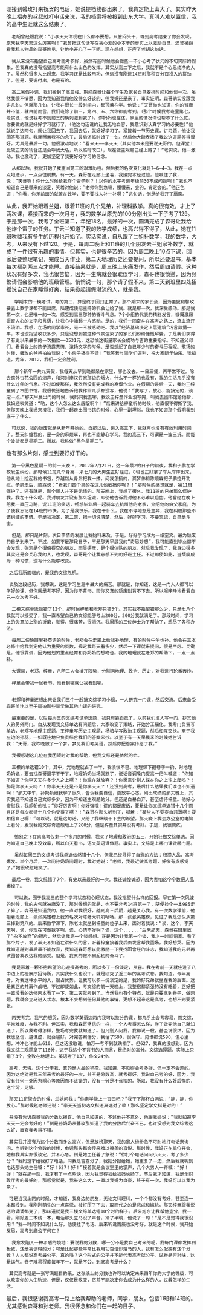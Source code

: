 刚接到馨玫打来祝贺的电话，她说提档线都出来了，我肯定能上山大了。其实昨天晚上招办的叔叔就打电话来说，我的档案将被投到山东大学。真叫人难以置信，我的高中生涯就这么结束了。

      老胡曾经跟我说：“小李天天你现在什么都不要想，只管闷头干，等到高考结束了你会发现，原来我李天天这么厉害啊！”我曾把这句话写在我心爱的小本子的扉页上以激励自己，还曾被翻看我私人物品的森哥瞧见，让他小开心了一下呢。现在想想，正应了老胡这句话。

      我从来没有指望自己高考能考多好，虽然有些时候也会做些一不小心考了状元的不切实际的假象，但我真的没有指望高考能有什么出色的发挥。其实从高二下之后，我就不是个心思纯净的人了。虽然和很多人比起来，我学习还是比较用功，但远没有刚进14班时那种百分百投入的拼劲了。但是，要说付出，也是有的。

      高二暑假补课，我们搬到了高三楼。期间森哥让每个学生及家长自己安排时间和他谈一次。虽然我很不情愿，因为我知道我和他没什么好谈的，但我妈还是来了。事实证明，森哥确实没跟我讲几句。但就那几句，让我在很长一段时间内，都顶着在学。他说：“天哥你也知道，你的智商并不低，就目前而言，我们班除了前三，第四、五、六你都能考到。（那个时候我考班里第七，老实说，他说我考不到前三的确刺激到我了）。你妈妈也在这，家里的情况你也帮不了什么忙，你要做的就是好好学习就行了。（他这句话说的让我无地自容，我意识到认真学习的必要性）”他就说了这两句，就让我回去了，我回去后，就好好学习了。紧接着一节历史课，讲习题，他让我回答那道题。我就照着我写的念了，最后还临时诌了一句。然后他大肆表扬了我说这道题答得很好，尤其是最后一句。他很激动地说：“看来天——李天天（其实他本来是要说天哥的，但课堂上比较正式的场合还是会呼我大名，所以临时改口），现在做主观题已经上路了！”老实说，他一激动，我也激动了，更加坚定了我要好好学习的信念。

      从那以后，我就开始了我重回第三的艰难历程。然后我的名次变化就是7—6—4—3。我在一点点地进步，一点点往前拱。有一天，森哥在走廊上坐着，我接完水经过他，他喊住了我，说：“天哥啊！你什么时候给我炸个雷子啊？！以你的水平考进年级前30不成问题啊！”我也不知道自己是哪来的淡定，笑着对他说：“老师你别急嘛，慢慢来，会的，肯定会的。”他正色道：“你看，你差前面的就差在数学，要不要找人补一补啊？”这句话，倒是给我开了扇窗。
      
从此，我开始跟着兰姐，跟着11班的几个兄弟，补理科数学。真的很有效，才上了两次课，紧接而来的一次月考，我的数学从原先的100分刚出头一下子考了129。于是那一次，我考了全班第二，年纪18名，最好的一次，圆满完成了森哥让我给他炸个雷子的任务。丁云兰知道了我的数学成绩，也高兴得不得了，从此，她在11班吹嘘我有多牛的历程也开始了。实话实说，自从跟了兰姐补数学，我的数学，大考，从来没有下过120。于是，每周二晚上和11班的几个朋友去兰姐家补数学，就成了一件很有乐趣的事情。但其实，也是很辛苦的。因为周二晚上10点下课，回家后要整理笔记，完成当天作业，第二天地理历史还要提问，所以还要温书，基本每次都到两三点才能睡。直接结果就是，周三晚上头痛发作，然后周四请假。这种状况有好多次，我也很苦恼，因为一生病就会很耽误学习，森哥也很愤懑，因为频繁请假会影响他的班级管理。悄悄说一句，那个请了假不来，第二天到班里四处招摇说自己在家睡觉好爽，结果掀起请假潮流的人，就是我。

       学期末的一模考试，考的第三，算是终于回归正常了。那个期末的家长会，因为董燮和馨玫要去上数学课都不能出席，陆建成便把主持的机会让给了我。就是那一次，我深受感动。那是我第一次，也是唯一的一次，感受到高三那种的奋斗气息。7个小组的代表的精彩发言，慷慨激昂振奋人心的文字和言语，让我心中涌起一片感动。是的，我们一同奋斗在高考之路上，流血流汗不流泪。我想，在场的同学家长，无一不被感动吧。我以“经济基础决定上层建筑”巧言募捐一事，本也没指望收获多少，只是没想到被这种气氛渲染了的家长们纷纷慷慨解囊，于是我们获得了有史以来最多的一次捐款——3531元，这恐怕这衡量家长会成功与否的重要指标。不知道父母们，看着台上的孩子流露真情，激扬文字的时候，是否想起了自己年少时的奋斗历程呢。散场的时候，馨玫的爸爸拍拍我说：“小伙子搞得不错！”我笑着与同学们道别，祝大家新年快乐。我知道，龙年，2012，我们一定会胜利。

       那个新年一共九天假，我每天从早到晚都呆在家里，哪也没去。一日三餐，再平常不过。除去窗外杏花公园的炮声，和河对岸汉竹家那边的烟火，什么不一样的也没有，我的生活几乎没有什么过年的气息。不过即使那样，我依然没有完成我的寒假作业。在假期的最后一天，我约王梓童到了市图书馆。我很慌张地告诉他我作业几乎都没写，他说：“我写了，放心，能搞定的，淡定一点。”那天早晨出门的时候，我妈问我去哪，我说王梓童作业没写完，叫我去图书馆给他抄，我妈还嗔笑道：“哟，这个人怎么这么龌龊啊？！”后来讲给梓童听的时候，他直恨不得撕了我。但那天晚上我妈来接我，我们一起走出图书馆的时候，心里一副坦然。我也不知道那个假期我到底干了什么。

      可以说，我的颓废就是从新年开始的。自那以后，进入高三下，我就再也没有有效利用时间了。整天纠缠我的，是一身的麻烦事，再也不能静心学习。我的高三下，可谓是一波三折。而每个波折都是星期三。所以，我称做“黑色星期三”。
      
也有那么片刻，感觉到要好好干的。

      第一个黑色星期三的前一天晚上，2012年2月21日，这一年最2的日子的前夜，我和子鹏在学校发生纠纷。那时候11班几个身高一米七几的大男生正好经过，8培也正好拿了车从车库出来，他从地上捡起我的书包，乔越然从身后把我一搂，问我怎搞的，龚梦伟和陈顺霖把子鹏拉开劝慰。子鹏走后，顺霖说：“看我们四个男的在这儿他敢搞你啊？！”那时候的感觉就是，被11班保护了。还有就是，那个屎人并不是无情的。那天晚上，我想了很久。我11班的兄弟那么保护我，我在干什么呢。我对朋友并没有那么坦诚，即使他告诉我对他不必难以启齿。他曾经在晚上陪我一直压马路，说11班的笑话，畅想毕业后一起骑车去杭州他的老家，介绍他的伯父家庭，为了使我忘记在14班的不快，为了是我快乐。我在干什么，我在不停地惹是生非，我在纠缠那些不该纠缠的事情。于是我决定，第二天，把一切说清楚，然后，好好学习。不要忘记，自己是斗士。

      但是，那只是片刻。次日事情的发展让我始料未及，于是，好好学习成为一纸空文。最为颓废的日子到来了。不过，如果不是那段日子，不是那天早晨我的“奇思妙想”，我可能直到毕业都不会发现，张凯是个很值得交的朋友，而吴妍彦，是个很体贴的朋友。然后我发现了，我身边很多其实还是会关心我的人，也发现，森哥是个让我意想不到的好班主任。不过即使如此，当颓废成为一种习惯，没有什么能够改变。

     之后我所面临的，是我的文综危机。

     谈及这段经历，我想说，这是学习生涯中最大的痛苦。那就是，你知道，这是一门人人都可以学好的课，但你就是考不好，因为你不背书，而你又真的颓废到背不下去，所以眼睁睁地看着自己一次次考不好。

      二模文综单选题错了12个，那时候梓童和老郑只错3个。其实我不指望错那么少，只是七八个我就可以接受了，我一直希望自己的文综能够考上200分，200分我就满足了。那段时间，学习上的失意加上别的折磨，觉得，很痛苦，很消沉。我周围的三位绅士为了帮助了，想尽了各种办法。

      每周二傍晚班里补英语的时候，老郑会在走廊上给我补地理，有的时候中午也补。他会在三本必修中给我划定他认为重要的页数，规定我每天看多少，然后一下课就来提问，很是严厉。关键是，他很靠谱，因为他划的重点经常和孙奶奶的想吻合。我的地理就在老郑的帮助下，一点一点补。

      大课间，老郑，梓童，八陪三人会排开阵势，分别问地理、政治、历史，对我进行轮番轰炸。

      梓童会带我一起看书，他看到哪就让我看到哪。
      
      
      老郑和梓童还想出来让我们三个一起搞文综学习小组，一人研究一门课，然后交流。后来备受森哥关注以至于逼迫那些同学做其他门课的研究。

      最重要的是，以后每周三的文综考试单选题，我只有靠自己了。以前我们没人写一门，抄其他人的另外两门。自从发现我文综单选有问题后，大家改变了策略，开始分工细化。我专门负责写单选，老郑写地理主观题，王梓童写历史主观题，杨培华写政治主观题，然后相互交换。至于我左边的孙蕊，一如既往地只负责综合我们的答案来抄。以至于有一天早晨来的时候她告诉我：“天哥，我昨晚做了一个梦，梦见我们考英语，然后你把答案传给了我。”

      我很感谢这几位在我困顿时对我的帮助，但我文综还是依然的烂。

      三模的单选错10个，其中，光地理就占了一半，我愤恨不已。地理课下把卷子一扔，对地理奶奶说，要去找森哥退学不干了，地理奶奶当场就怒了，说话音调嗓门提高一倍叫喊道：“你知不知道？你李天天在多少人之上啊？！你现在就放弃？！你愿意让别人踩在你之上往上爬吗？！那是你李天天吗？！你李天天还是不是你李天天？！还没到高考，最后什么结果我们谁也不知道啊！”那天中午，孙奶奶跟我聊了很久，告诉我要自信，要放平心态。刚出成绩的那天晚上，其实我还不知道自己文综多少，因为不知道主观题的分。但还是自暴自弃，甚至虐待梓童。他好心安慰我，我却朝他吼：“你好厉害啊！你好强哦！讲的都是废话，要是让你文综单选错十几个而且还是每次都错十几个你受得了啊？！”森哥在那头听到了，喊着：“某些人不要妄自菲薄啊！要相信自己啊！”可以说，就是这句话，又给了我继续干下去的希望。那天晚上我去办公室的电脑上看分，发现我的文综奇迹般地上了200分，但是梓童其实并没有考好。于是，我很愧疚。

       愤怒之下在离高考仅剩一个多月的时候，我买了地理和政治的五三，开始狂做文综单选。因为知道自己晚上没效率，所以白天看书，语文英语课做题。事实上，文综是上哪门课做哪门题。

       虽然每周三的文综考试我单选依然错十几个，但我已经寻得了自慰的方法：积攒人品，高考爆发。半个月后，一次问孙奶奶问题时，我对她说：“老师，我最近做高考题，好像有点感觉了。”她很欣慰地笑了。

      最后一卷，我文综错了7个，有史以来最好的一次。我还诚惶诚恐，因为害怕这个个数把人品爆掉了。
      
       可以说，囿于我高三的整个学习状态和心理状态，我没指望什么样的回报。早在第一次风波的时候，我的志气就被磨没了，那时候想的就是，也不要非考14班第一了，随便捡个一本985走了算了。森哥是知道我的，他一直对我很好，越到高三后期，越是关心我。有一次数学课前，他指着走廊上一张张英雄榜上我的名次对陈老太叽叽咕咕。那一张张英雄榜，见证了我是怎么从第三掉到第八的。后来数学课下，陈老太就坐到梓童的位子上来，面对着我说：“诶，这个，李天天啊，诶，你现在可做数学啊，诶，心情不好啊？诶，这个......”后来那天，森哥在班里放了“永不放弃”的短片，然后让我第一个谈感想。正是因为让我第一个谈，我才一时间语塞。看了那个片子，发了半天不知道在讲什么的言，听着梓童接着我后面发言帮我圆场，我好想哭。因为我知道越到最后最不能放弃，我知道森哥想以此激励一下我找回曾经的斗志，我知道我的兄弟再试图替我表达我的感受。但是，我真的做不到起初的奋斗了。

      我是带着一颗不抱希望的心迎接高考的，所以多了一份淡定，从容。我在考前一天就住进了八中边上的检察厅招待所，其实我什么也没干，就是研究了近三年的高考试卷。我知道，今年高考，对我这种水平的人，很占优势。让我可以多一份淡定的是，我的好兄弟就坐在我的后面。这是真正的并肩作战吧。不过即使如此，考文综的前一天晚上，我整宿都紧张的没有睡着，正好把一直没看的选修两本看了一下，第二天就考到了。当然我也有个特点，就是只要拿到卷子，做两题，我就会立马进入状态，根本不会想到任何其他的事情，更想不起来这是高考，也想不到要紧张。

      两天考完，我气的想哭，因为数学英语这两门我可以拉分的课，都几乎比会考容易，而文综，平常难度，与我不利。但其实，我和森哥坚信的一样，一个人考得怎么样，卷子做完他自己就知道了，所以我考得怎样，整场考完我就知道了。但凡别人问我，我都说一般，甚至说很烂，因为我也坚信，越谦虚，就会越好。对完答案估分，我估了590，很保守。见谁都说590，但心里想，冲冲也许能上610，但这话没敢说，怕万一考不到就跌相了。但627，我真的没想到。因为我文综主观题拿了116分，这于我这个不背书的人而言，是绝对的高分。文综选择题，实际上只错了3个，全败在地理上。英语考了137，作文24分。

     高考，无悔。这个分于我，真的是人品的积攒。我知道，不见得会考多好，但一定不会差的。因为这绝对是我三年来考的最好的一次，并不是分数高，就考得好。我说自己考的好，因为，我没有任何一处因为粗心等原因而不该错的，没有一分是不该扣的。所以，我没有什么好后悔的，这个分，足够。

     那天11班聚会的时候，兰姐问我：“你素学能上一百四吧？”我干下那杯白酒说：“能，能，你放心。”那时候赵老师还说：“李天天当初选文科还真选对了赖！那么坚定学文科是对的！”
     
     并没有告诉森哥我的分数以报喜，他自己知道的，不过他并不意外，他跟我妈说：“我就知道李天天一定会考好的！”倒是孙奶奶从馨玫那知道了我的分数后兴奋不已，也许没想到我文综考这么好，直夸我考得不错。

     其实我并没有为这个分数而多么高兴，但是放榜那天，我的家人纷纷急不可耐地打电话来询问，当听到这个分数的时候，电话那头都会传来难以掩盖的喜悦。那时候，我妈正在单位开会，她和我其实都很淡定，并不心急。倒是她主任着了急说：“你打个电话问问小天天，考了多少分？”我妈这才给我打了电话，问我是否查分了，我把分报给她，她重复了一边，然后我就听到电话那头她主任喊：“好！627！好！”接着就是会议室里的掌声，几个大男人一齐喊：“好！好！”就在那一刻，我才有了一点欢快，因为我觉得我给我妈长脸了。事后我才知道，我是全财政厅考的最好的，那感觉就是，我长这么大，一直以我妈为自豪，终于有一次，我妈可以以我为豪了。

     可是当我上网的时候，才知道，我身边的朋友，无论文科理科，一个个都没有考好，甚至连一本都没到。我刚刚萌生的一点喜悦，被打压了下去，取而代之的是悲戚和尴尬。那天梓童跟我说话的调调都变了，那味道就是我三模文综单选错10个时的样子。后来旭东让我帮他查分，我一看，刚好差三本线一本，电话那头立马没了声音，冷了半晌，他说了一句：“是不是觉得我很没用？”我一时间不知说什么好，他便挂了电话。后来听说雨辰也没考好，就是这个时候，我开始反思，高考到底公平何在？

      我愈发陷入一种矛盾的境地：要说我的分数，哪一分不是我自己考来的呢，我每门课都发挥到极致，这是我该得的分；可是比起那些平常比我用功百倍却落马的人，我有怎么配拥有这个分数？人人都说高考最公平，真的吗？这个形式的公平并不能代表高考就公平。试卷是否对味，这是运气。卷子难易程度每年不一，就是不公。到底高考是什么？

     其实高考就是一张写满题目的纸，这张纸上的分数也许可以决定未来四年你的大学的等级，可以改变你的人生轨迹，但是，仅仅是改变，它并不能决定你会成为什么样的人，过着怎样的生活。

 

 最后，我很感谢我高考一路上给我帮助的老师，同学，朋友。包括11班和14班的。尤其感谢森哥和孙老师。我很怀念和你们在一起的日子。
      
      
      
